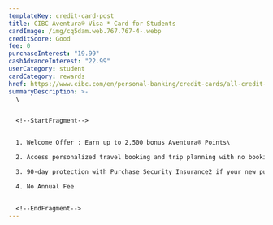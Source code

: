```yaml
---
templateKey: credit-card-post
title: CIBC Aventura® Visa * Card for Students
cardImage: /img/cq5dam.web.767.767-4-.webp
creditScore: Good
fee: 0
purchaseInterest: "19.99"
cashAdvanceInterest: "22.99"
userCategory: student
cardCategory: rewards
href: https://www.cibc.com/en/personal-banking/credit-cards/all-credit-cards/aventura-visa-for-students.html
summaryDescription: >-
  \


  <!--StartFragment-->


  1. Welcome Offer : Earn up to 2,500 bonus Aventura® Points\

  2. Access personalized travel booking and trip planning with no booking fees\

  3. 90-day protection with Purchase Security Insurance2 if your new purchase is stolen or breaks\

  4. No Annual Fee


  <!--EndFragment-->
---
```

